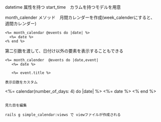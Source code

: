 datetime 属性を持つ start_time　カラムを持つモデルを用意

month_calender メソッド　月間カレンダーを作成(week_calenderにすると、週間カレンダー)
```
<%= month_calendar @events do |date| %>
  <%= date %>
<% end %>
```

第二引数を渡して、日付け以外の要素を表示することもできる

```
<%= month_calender  @events do |date,event|
   <%= date %>
    
   <%= event.title %>

表示日数をカスタム
```
<%= calendar(number_of_days: 4) do |date| %>
  <%= date %>
<% end %>
```

見た目を編集 

rails g simple_calendar:views で viewファイルが作成される

